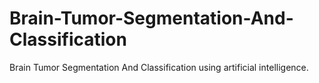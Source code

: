 # Brain-Tumor-Segmentation-And-Classification

Brain Tumor Segmentation And Classification using artificial intelligence.
